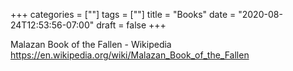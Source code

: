 +++
categories = [""]
tags = [""]
title = "Books"
date = "2020-08-24T12:53:56-07:00"
draft = false
+++

Malazan Book of the Fallen - Wikipedia
https://en.wikipedia.org/wiki/Malazan_Book_of_the_Fallen


